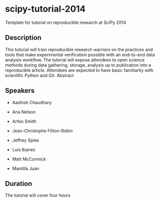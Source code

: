 scipy-tutorial-2014
===================

Template for tutorial on reproducible research at SciPy 2014


Description
-----------

This tutorial will train reproducible research warriors on the practices and tools that make experimental verification possible with an end-to-end data analysis workflow.  The tutorial will expose attendees to open science methods during data gathering, storage, analysis up to publication into a reproducible article.  Attendees are expected to have basic familiarity with scientific Python and Git. 
Abstract


Speakers
--------

* Aashish Chaudhary
* Ana Nelson
* Arfon Smith
* Jean-Christophe Fillion-Robin
* Jeffrey Spies
* Luis Ibanez
* Matt McCormick


* Mantilla Juan

Duration
--------

The tutorial will cover four hours
